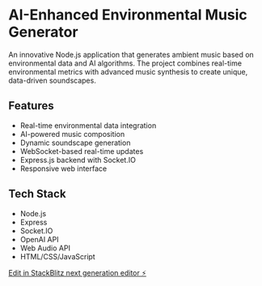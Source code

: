 # AI-Enhanced Environmental Music Generator

An innovative Node.js application that generates ambient music based on environmental data and AI algorithms. The project combines real-time environmental metrics with advanced music synthesis to create unique, data-driven soundscapes.

## Features

- Real-time environmental data integration
- AI-powered music composition
- Dynamic soundscape generation
- WebSocket-based real-time updates
- Express.js backend with Socket.IO
- Responsive web interface

## Tech Stack

- Node.js
- Express
- Socket.IO
- OpenAI API
- Web Audio API
- HTML/CSS/JavaScript

[Edit in StackBlitz next generation editor ⚡️](https://stackblitz.com/~/github.com/ksy2912/enviornment-music-generator)
